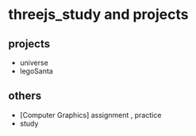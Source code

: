 # threejs_study and projects

## projects
- universe
- legoSanta

 ## others
 - [Computer Graphics] assignment , practice
 - study

